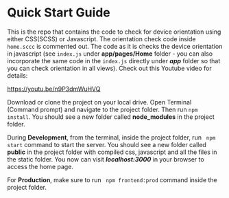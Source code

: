 # Quick Start Guide

This is the repo that contains the code to check for device orientation using either CSS(SCSS) or Javascript. The orientation check code inside ```home.sccc``` is commented out. The code as it is checks the device orientation in javascript (see ```index.js``` under **app/pages/Home** folder - you can also incorporate the same code in the ```index.js``` directly under ***app*** folder so that you can check orientation in all views). Check out this Youtube video for details:

https://youtu.be/n9P3dmWuHVQ

Download or clone the project on your local drive. Open Terminal (Command prompt) and navigate to the project folder. Then run ```npm install```. You should see a new folder called **node_modules** in the project folder.

During **Development**, from the terminal, inside the project folder, run ``` npm start``` command to start the server. You should see a new folder called **public** in the project folder with compiled css, javascript and all the files in the static folder. You now can visit ***localhost:3000*** in your browser to access the home page.

For **Production**, make sure to run ``` npm frontend:prod``` command inside the project folder.
